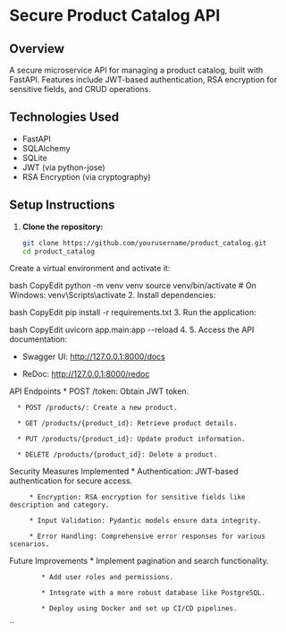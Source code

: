 # Secure Product Catalog API


## Overview
A secure microservice API for managing a product catalog, built with FastAPI. Features include JWT-based authentication, RSA encryption for sensitive fields, and CRUD operations.


## Technologies Used
- FastAPI
- SQLAlchemy
- SQLite
- JWT (via python-jose)
- RSA Encryption (via cryptography)


## Setup Instructions
1. **Clone the repository:**
   ```bash
   git clone https://github.com/yourusername/product_catalog.git
   cd product_catalog


Create a virtual environment and activate it:

 bash
CopyEdit
python -m venv venv
source venv/bin/activate  # On Windows: venv\Scripts\activate
2. Install dependencies:

 bash
CopyEdit
pip install -r requirements.txt
3. Run the application:

 bash
CopyEdit
uvicorn app.main:app --reload
4. 5. Access the API documentation:

   * Swagger UI: http://127.0.0.1:8000/docs

   * ReDoc: http://127.0.0.1:8000/redoc

API Endpoints
      * POST /token: Obtain JWT token.

      * POST /products/: Create a new product.

      * GET /products/{product_id}: Retrieve product details.

      * PUT /products/{product_id}: Update product information.

      * DELETE /products/{product_id}: Delete a product.

Security Measures Implemented
         * Authentication: JWT-based authentication for secure access.

         * Encryption: RSA encryption for sensitive fields like description and category.

         * Input Validation: Pydantic models ensure data integrity.

         * Error Handling: Comprehensive error responses for various scenarios.

Future Improvements
            * Implement pagination and search functionality.

            * Add user roles and permissions.

            * Integrate with a more robust database like PostgreSQL.

            * Deploy using Docker and set up CI/CD pipelines.
``
